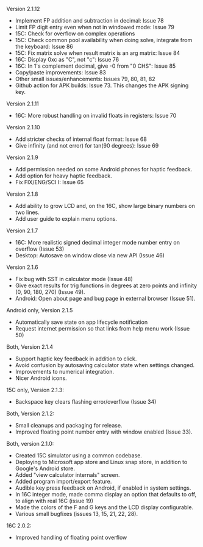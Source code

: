 Version 2.1.12
  * Implement FP addition and subtraction in decimal:  Issue 78
  * Limit FP digit entry even when not in windowed mode:  Issue 79
  * 15C:  Check for overflow on complex operations
  * 15C:  Check common pool availability when doing solve, integrate
    from the keyboard:  Issue 86
  * 15C:  Fix matrix solve when result matrix is an arg matrix:  Issue 84
  * 16C:  Display 0xc as "C", not "c":  Issue 76
  * 16C:  In 1's complement decimal, give -0 from "0 CHS":  Issue 85
  * Copy/paste improvements:  Issue 83
  * Other small issues/enhancements:  Issues 79, 80, 81, 82
  * Github action for APK builds:  Issue 73.  This changes the APK signing key.

Version 2.1.11
  * 16C:  More robust handling on invalid floats in registers:  Issue 70

Version 2.1.10
  * Add stricter checks of internal float format:  Issue 68
  * Give infinity (and not error) for tan(90 degrees):  Issue 69

Version 2.1.9
  * Add permission needed on some Android phones for haptic feedback.
  * Add option for heavy haptic feedback.
  * Fix FIX/ENG/SCI I:  Issue 65

Version 2.1.8
  * Add ability to grow LCD and, on the 16C, show large binary numbers on
    two lines.
  * Add user guide to explain menu options.

Version 2.1.7
  * 16C:  More realistic signed decimal integer mode number entry on overflow (Issue 53)
  * Desktop:  Autosave on window close via new API (Issue 46)

Version 2.1.6
  * Fix bug with SST in calculator mode (Issue 48)
  * Give exact results for trig functions in degrees at
    zero points and infinity (0, 90, 180, 270) (Issue 49).
  * Android:  Open about page and bug page in external
    browser (Issue 51).

Android only, Version 2.1.5
  * Automatically save state on app lifecycle notification
  * Request internet permission so that links from help menu work (Issue 50)

Both, Version 2.1.4
  * Support haptic key feedback in addition to click.
  * Avoid confusion by autosaving calculator state when settings changed.
  * Improvements to numerical integration.
  * Nicer Android icons.

15C only, Version 2.1.3:
  * Backspace key clears flashing error/overflow (Issue 34)

Both, Version 2.1.2:
  * Small cleanups and packaging for release.
  * Improved floating point number entry with window enabled (Issue 33).

Both, version 2.1.0:
  * Created 15C simulator using a common codebase.
  * Deploying to Microsoft app store and Linux snap store, in addition to
    Google's Android store.
  * Added "view calculator internals" screen.
  * Added program import/export feature.
  * Audible key press feedback on Android, if enabled in system settings.
  * In 16C integer mode, made comma display an option that defaults to off,
    to align with real 16C (issue 19)
  * Made the colors of the F and G keys and the LCD display configurable.
  * Various small bugfixes (issues 13, 15, 21, 22, 28).
  

16C 2.0.2:
  *  Improved handling of floating point overflow
